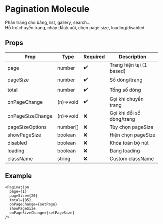 # Pagination Molecule

Phân trang cho bảng, list, gallery, search...  
Hỗ trợ chuyển trang, nhảy đầu/cuối, chọn page size, loading/disabled.

## Props

| Prop            | Type      | Required | Description                      |
|-----------------|-----------|----------|----------------------------------|
| page            | number    | ✔️       | Trang hiện tại (1-based)         |
| pageSize        | number    | ✔️       | Số dòng/trang                    |
| total           | number    | ✔️       | Tổng số dòng                     |
| onPageChange    | (n)=>void | ✔️       | Gọi khi chuyển trang             |
| onPageSizeChange| (n)=>void | ❌       | Gọi khi đổi số dòng/trang        |
| pageSizeOptions | number[]  | ❌       | Tùy chọn pageSize                |
| showPageSize    | boolean   | ❌       | Hiện chọn pageSize               |
| disabled        | boolean   | ❌       | Khóa toàn bộ nút                 |
| loading         | boolean   | ❌       | Đang loading                     |
| className       | string    | ❌       | Custom className                 |

## Example

```tsx
<Pagination
  page={1}
  pageSize={20}
  total={85}
  onPageChange={setPage}
  showPageSize
  onPageSizeChange={setPageSize}
/>
